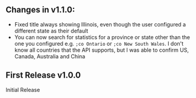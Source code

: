 Changes in v1.1.0:
------------------
- Fixed title always showing Illinois, even though the user configured a different state as their default
- You can now search for statistics for a province or state other than the one you configured e.g. `;co Ontario` or `;co New South Wales`. I don't know all countries that the API supports, but I was able to confirm US, Canada, Australia and China

First Release v1.0.0
--------------------
Initial Release
